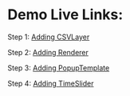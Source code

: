 # Demo Live Links:

Step 1: [Adding CSVLayer](https://banuelosj.github.io/DevSummit-presentation/2022/csv-geojson-ogc/csv-layer/step1_layer/)

Step 2: [Adding Renderer](https://banuelosj.github.io/DevSummit-presentation/2022/csv-geojson-ogc/csv-layer/step3_renderer) 

Step 3: [Adding PopupTemplate](https://banuelosj.github.io/DevSummit-presentation/2022/csv-geojson-ogc/csv-layer/step2_popup/)

Step 4: [Adding TimeSlider](https://banuelosj.github.io/DevSummit-presentation/2022/csv-geojson-ogc/csv-layer/step4_timeslider_final/)